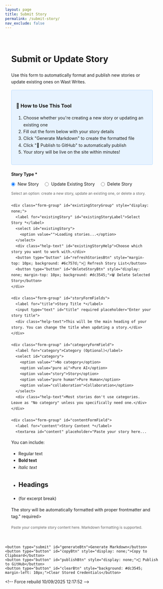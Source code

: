 ```yaml
---
layout: page
title: Submit Story
permalink: /submit-story/
nav_exclude: false
---
```


<div class="story-submission-container">
  <h1>Submit or Update Story</h1>
  <p>Use this form to automatically format and publish new stories or update existing ones on Wast Writes.</p>
  
  <div class="instructions">
    <h3>📝 How to Use This Tool</h3>
    <ol>
      <li>Choose whether you're creating a new story or updating an existing one</li>
      <li>Fill out the form below with your story details</li>
      <li>Click "Generate Markdown" to create the formatted file</li>
      <li>Click "🚀 Publish to GitHub" to automatically publish</li>
      <li>Your story will be live on the site within minutes!</li>
    </ol>
  </div>
  
  <form id="storyForm">
    <div class="form-group">
      <label>Story Type *</label>
      <div class="radio-group">
        <label class="radio-label">
          <input type="radio" name="storyType" value="new" id="storyTypeNew" checked>
          <span>New Story</span>
        </label>
        <label class="radio-label">
          <input type="radio" name="storyType" value="update" id="storyTypeUpdate">
          <span>Update Existing Story</span>
        </label>
        <label class="radio-label">
          <input type="radio" name="storyType" value="delete" id="storyTypeDelete">
          <span>Delete Story</span>
        </label>
      </div>
      <div class="help-text">Select an option: create a new story, update an existing one, or delete a story.</div>
    </div>
    
    <div class="form-group" id="existingStoryGroup" style="display: none;">
      <label for="existingStory" id="existingStoryLabel">Select Story *</label>
      <select id="existingStory">
        <option value="">Loading stories...</option>
      </select>
      <div class="help-text" id="existingStoryHelp">Choose which story you want to work with.</div>
      <button type="button" id="refreshStoriesBtn" style="margin-top: 10px; background: #6c757d;">🔄 Refresh Story List</button>
      <button type="button" id="deleteStoryBtn" style="display: none; margin-top: 10px; background: #dc3545;">🗑️ Delete Selected Story</button>
    </div>
    
    <div class="form-group" id="storyFormFields">
      <label for="title">Story Title *</label>
      <input type="text" id="title" required placeholder="Enter your story title">
      <div class="help-text">This will be the main heading of your story. You can change the title when updating a story.</div>
    </div>
    
    <div class="form-group" id="categoryFormField">
      <label for="category">Category (Optional)</label>
      <select id="category">
        <option value="">No category</option>
        <option value="pure ai">Pure AI</option>
        <option value="story">Story</option>
        <option value="pure human">Pure Human</option>
        <option value="collaboration">Collaboration</option>
      </select>
      <div class="help-text">Most stories don't use categories. Leave as "No category" unless you specifically need one.</div>
    </div>
    
    <div class="form-group" id="contentFormField">
      <label for="content">Story Content *</label>
      <textarea id="content" placeholder="Paste your story here...

You can include:
- Regular text
- **Bold text**
- *Italic text*
- ## Headings
- <!--more--> (for excerpt break)

The story will be automatically formatted with proper frontmatter and <!--more--> tag." required></textarea>
      <div class="help-text">Paste your complete story content here. Markdown formatting is supported.</div>
    </div>
    
    <button type="submit" id="generateBtn">Generate Markdown</button>
    <button type="button" id="copyBtn" style="display: none;">Copy to Clipboard</button>
    <button type="button" id="publishBtn" style="display: none;">🚀 Publish to GitHub</button>
    <button type="button" id="clearBtn" style="background: #dc3545; margin-left: 10px;">Clear Stored Credentials</button>
  </form>
  
  <textarea id="output" class="output" style="display: none;"></textarea>
</div>

<style>
.story-submission-container {
  max-width: 800px;
  margin: 0 auto;
  padding: 20px;
  line-height: 1.6;
}

.form-group { 
  margin-bottom: 20px; 
}

label { 
  display: block; 
  margin-bottom: 5px; 
  font-weight: bold; 
}

input, textarea, select { 
  width: 100%; 
  padding: 10px; 
  border: 1px solid #ddd; 
  border-radius: 4px; 
  font-size: 14px;
}

textarea { 
  height: 300px; 
  font-family: 'Courier New', monospace; 
  resize: vertical;
}

button { 
  background: #007cba; 
  color: white; 
  padding: 12px 24px; 
  border: none; 
  border-radius: 4px; 
  cursor: pointer; 
  font-size: 16px;
  margin-right: 10px;
}

button:hover { 
  background: #005a87; 
}

.output { 
  background: #f8f9fa; 
  border: 1px solid #dee2e6; 
  padding: 15px; 
  border-radius: 4px; 
  margin-top: 20px;
  font-family: 'Courier New', monospace;
  white-space: pre-wrap;
  max-height: 400px;
  overflow-y: auto;
  width: 100%;
  resize: vertical;
  font-size: 14px;
}

.help-text {
  font-size: 12px;
  color: #666;
  margin-top: 5px;
}

.instructions {
  background: #e7f3ff;
  border: 1px solid #b3d9ff;
  padding: 15px;
  border-radius: 4px;
  margin-bottom: 20px;
}

.radio-group {
  display: flex;
  gap: 20px;
  margin-top: 10px;
}

.radio-label {
  display: flex;
  align-items: center;
  gap: 8px;
  cursor: pointer;
  font-weight: normal;
}

.radio-label input[type="radio"] {
  width: auto;
  margin: 0;
  cursor: pointer;
}

.radio-label span {
  user-select: none;
}
</style>

<script>
// Global variable to store existing stories
let existingStories = [];

// Initialize UI on page load
document.addEventListener('DOMContentLoaded', function() {
    updateUIForStoryType();
});

// Function to fetch existing stories from GitHub
async function fetchExistingStories() {
    const token = localStorage.getItem('github_token');
    const username = localStorage.getItem('github_username');
    
    if (!token || !username) {
        return [];
    }
    
    try {
        const url = `https://api.github.com/repos/${username}/wastwrites/contents/_posts`;
        const response = await fetch(url, {
            headers: {
                'Authorization': `token ${token}`,
                'Accept': 'application/vnd.github.v3+json'
            }
        });
        
        if (!response.ok) {
            throw new Error(`HTTP ${response.status}`);
        }
        
        const files = await response.json();
        // Filter for .md files and fetch their titles
        const stories = await Promise.all(
            files
                .filter(file => file.name.endsWith('.md') && file.type === 'file')
                .map(async (file) => {
                    try {
                        // Fetch the file content to extract title - use Contents API with full path
                        const fileUrl = `https://api.github.com/repos/${username}/wastwrites/contents/_posts/${file.name}`;
                        const fileResponse = await fetch(fileUrl, {
                            headers: {
                                'Authorization': `token ${token}`,
                                'Accept': 'application/vnd.github.v3+json'
                            }
                        });
                        
                        if (!fileResponse.ok) {
                            throw new Error(`HTTP ${fileResponse.status}`);
                        }
                        
                        const fileData = await fileResponse.json();
                        const content = atob(fileData.content.replace(/\s/g, ''));
                        const titleMatch = content.match(/title:\s*["'](.+?)["']/);
                        const dateMatch = content.match(/date:\s*(\d{4}-\d{2}-\d{2})/);
                        const title = titleMatch ? titleMatch[1] : file.name.replace(/^\d{4}-\d{2}-\d{2}-(.+)\.md$/, '$1').replace(/-/g, ' ');
                        const date = dateMatch ? dateMatch[1] : file.name.substring(0, 10);
                        
                        return {
                            filename: file.name,
                            title: title,
                            date: date,
                            sha: file.sha
                        };
                    } catch (e) {
                        // Fallback if we can't parse the file - use filename-based title
                        const dateMatch = file.name.match(/^(\d{4}-\d{2}-\d{2})-/);
                        const date = dateMatch ? dateMatch[1] : file.name.substring(0, 10);
                        const slugTitle = file.name.replace(/^\d{4}-\d{2}-\d{2}-(.+)\.md$/, '$1').replace(/-/g, ' ');
                        return {
                            filename: file.name,
                            title: slugTitle,
                            date: date,
                            sha: file.sha
                        };
                    }
                })
        );
        
        // Sort by date (newest first)
        return stories.sort((a, b) => b.date.localeCompare(a.date));
    } catch (error) {
        console.error('Error fetching stories:', error);
        return [];
    }
}

// Function to populate the dropdown with existing stories
async function populateStoryDropdown() {
    const dropdown = document.getElementById('existingStory');
    dropdown.innerHTML = '<option value="">Loading stories...</option>';
    dropdown.disabled = true;
    
    const token = localStorage.getItem('github_token');
    const username = localStorage.getItem('github_username');
    
    if (!token || !username) {
        dropdown.innerHTML = '<option value="">Please enter GitHub credentials first (click Publish button)</option>';
        return;
    }
    
    existingStories = await fetchExistingStories();
    
    if (existingStories.length === 0) {
        dropdown.innerHTML = '<option value="">No stories found or unable to load</option>';
        dropdown.disabled = true;
        return;
    }
    
    const storyType = document.querySelector('input[name="storyType"]:checked').value;
    const labelText = storyType === 'delete' ? '-- Select a story to delete --' : '-- Select a story to update --';
    dropdown.innerHTML = `<option value="">${labelText}</option>`;
    existingStories.forEach(story => {
        const option = document.createElement('option');
        option.value = story.filename;
        option.textContent = `${story.date} - ${story.title}`;
        option.dataset.sha = story.sha;
        option.dataset.date = story.date;
        option.dataset.title = story.title;
        dropdown.appendChild(option);
    });
    
    dropdown.disabled = false;
}

// Function to update UI based on story type
function updateUIForStoryType() {
    const storyType = document.querySelector('input[name="storyType"]:checked').value;
    const existingStoryGroup = document.getElementById('existingStoryGroup');
    const storyFormFields = document.getElementById('storyFormFields');
    const categoryFormField = document.getElementById('categoryFormField');
    const contentFormField = document.getElementById('contentFormField');
    const generateBtn = document.getElementById('generateBtn');
    const deleteBtn = document.getElementById('deleteStoryBtn');
    const existingStoryLabel = document.getElementById('existingStoryLabel');
    const existingStoryHelp = document.getElementById('existingStoryHelp');
    
    if (storyType === 'new') {
        existingStoryGroup.style.display = 'none';
        const existingStorySelect = document.getElementById('existingStory');
        existingStorySelect.removeAttribute('required');
        existingStorySelect.required = false;
        existingStorySelect.value = ''; // Clear any selection
        storyFormFields.style.display = 'block';
        categoryFormField.style.display = 'block';
        contentFormField.style.display = 'block';
        generateBtn.style.display = 'inline-block';
        deleteBtn.style.display = 'none';
        document.getElementById('title').required = true;
        document.getElementById('content').required = true;
    } else if (storyType === 'update') {
        existingStoryGroup.style.display = 'block';
        const existingStorySelect = document.getElementById('existingStory');
        existingStorySelect.setAttribute('required', 'required');
        existingStorySelect.required = true;
        storyFormFields.style.display = 'block';
        categoryFormField.style.display = 'block';
        contentFormField.style.display = 'block';
        generateBtn.style.display = 'inline-block';
        deleteBtn.style.display = 'none';
        existingStoryLabel.textContent = 'Select Story to Update *';
        existingStoryHelp.textContent = 'Choose which story you want to update. The original filename and date will be preserved.';
        document.getElementById('title').required = true;
        document.getElementById('content').required = true;
    } else if (storyType === 'delete') {
        existingStoryGroup.style.display = 'block';
        const existingStorySelect = document.getElementById('existingStory');
        existingStorySelect.setAttribute('required', 'required');
        existingStorySelect.required = true;
        storyFormFields.style.display = 'none';
        categoryFormField.style.display = 'none';
        contentFormField.style.display = 'none';
        generateBtn.style.display = 'none';
        deleteBtn.style.display = 'inline-block';
        existingStoryLabel.textContent = 'Select Story to Delete *';
        existingStoryHelp.textContent = 'Choose which story you want to delete. This action cannot be undone!';
        document.getElementById('title').required = false;
        document.getElementById('content').required = false;
    }
}

// Toggle between new, update, and delete modes
document.getElementById('storyTypeNew').addEventListener('change', function() {
    if (this.checked) {
        updateUIForStoryType();
    }
});

document.getElementById('storyTypeUpdate').addEventListener('change', function() {
    if (this.checked) {
        updateUIForStoryType();
        // Try to populate if we have credentials
        populateStoryDropdown();
    }
});

document.getElementById('storyTypeDelete').addEventListener('change', function() {
    if (this.checked) {
        updateUIForStoryType();
        // Try to populate if we have credentials
        populateStoryDropdown();
    }
});

// Refresh button for story list
document.getElementById('refreshStoriesBtn').addEventListener('click', function() {
    this.textContent = 'Refreshing...';
    this.disabled = true;
    populateStoryDropdown().then(() => {
        this.textContent = '🔄 Refresh Story List';
        this.disabled = false;
    });
});

// When an existing story is selected, optionally pre-fill the form (only in update mode)
document.getElementById('existingStory').addEventListener('change', function() {
    const storyType = document.querySelector('input[name="storyType"]:checked').value;
    if (this.value && existingStories.length > 0 && storyType === 'update') {
        const selectedStory = existingStories.find(s => s.filename === this.value);
        if (selectedStory && !document.getElementById('title').value) {
            // Optionally pre-fill title, but let user edit it
            document.getElementById('title').value = selectedStory.title;
        }
    }
});

document.getElementById('storyForm').addEventListener('submit', function(e) {
    e.preventDefault();
    
    const storyType = document.querySelector('input[name="storyType"]:checked').value;
    
    // Don't process form submission in delete mode
    if (storyType === 'delete') {
        alert('Please use the "Delete Selected Story" button to delete a story.');
        return;
    }
    
    const title = document.getElementById('title').value;
    const category = document.getElementById('category').value;
    const content = document.getElementById('content').value;
    const existingStorySelect = document.getElementById('existingStory');
    
    if (!title || !content) {
        alert('Please fill in both title and content.');
        return;
    }
    
    if (storyType === 'update' && !existingStorySelect.value) {
        alert('Please select which story you want to update.');
        return;
    }
    
    let filename;
    let dateStr;
    
    if (storyType === 'update' && existingStorySelect.value) {
        // Use the original filename when updating
        filename = existingStorySelect.value;
        // Extract date from filename (format: YYYY-MM-DD-title.md)
        const dateMatch = filename.match(/^(\d{4}-\d{2}-\d{2})-/);
        dateStr = dateMatch ? dateMatch[1] : new Date().toISOString().split('T')[0];
    } else {
        // Generate new filename
        const now = new Date();
        dateStr = now.toISOString().split('T')[0];
        filename = `${dateStr}-${title.toLowerCase().replace(/[^a-z0-9]+/g, '-').replace(/^-+|-+$/g, '')}.md`;
    }
    
    // Generate markdown content
    let frontmatter = `---
layout: post
title: "${title}"
date: ${dateStr} 10:00:00`;
    
    if (category) {
        frontmatter += `\ncategory: ${category}`;
    }
    
    frontmatter += `\n---`;
    
    // Split content into paragraphs and add <!--more--> after first paragraph
    const paragraphs = content.split('\n\n').filter(p => p.trim());
    let processedContent = content;
    
    if (paragraphs.length > 1 && !content.includes('<!--more-->')) {
        // Insert <!--more--> after the first paragraph if not already present
        processedContent = paragraphs[0] + '\n\n<!--more-->\n\n' + paragraphs.slice(1).join('\n\n');
    }
    
    const markdownContent = `${frontmatter}

${processedContent}

---

*This concludes "${title}." Thank you for reading.*`;
    
    // Show output
    const outputDiv = document.getElementById('output');
    outputDiv.value = markdownContent;
    outputDiv.style.display = 'block';
    
    // Clear any previous filename divs
    const existingFilenameDivs = outputDiv.parentElement.querySelectorAll('.filename-info');
    existingFilenameDivs.forEach(div => div.remove());
    
    // Show copy and publish buttons
    document.getElementById('copyBtn').style.display = 'inline-block';
    document.getElementById('publishBtn').style.display = 'inline-block';
    
    // Show filename info
    const filenameDiv = document.createElement('div');
    filenameDiv.className = 'filename-info';
    filenameDiv.innerHTML = `<br><strong>Filename:</strong> <code>${filename}</code>${storyType === 'update' ? ' <em>(preserving original date)</em>' : ''}`;
    filenameDiv.style.marginTop = '10px';
    filenameDiv.style.fontSize = '14px';
    outputDiv.parentElement.insertBefore(filenameDiv, outputDiv.nextSibling);
    
    // Store data for publishing
    window.storyData = {
        title: title,
        category: category,
        content: content,
        filename: filename,
        markdown: markdownContent,
        isUpdate: storyType === 'update',
        existingSha: storyType === 'update' && existingStorySelect.selectedOptions[0]?.dataset?.sha || null
    };
});

document.getElementById('copyBtn').addEventListener('click', function() {
    const output = document.getElementById('output').value;
    navigator.clipboard.writeText(output).then(function() {
        alert('Markdown copied to clipboard!');
    }).catch(function(err) {
        console.error('Could not copy text: ', err);
        alert('Could not copy to clipboard. Please select and copy manually.');
    });
});

document.getElementById('publishBtn').addEventListener('click', function() {
    if (!window.storyData) {
        alert('Please generate markdown first.');
        return;
    }
    
    const publishBtn = this;
    publishBtn.textContent = 'Publishing...';
    publishBtn.disabled = true;
    
    // Check for stored credentials
    let token = localStorage.getItem('github_token');
    let username = localStorage.getItem('github_username');
    
    // If not stored, prompt for them
    if (!token) {
        token = prompt('Enter your GitHub Personal Access Token:');
        if (!token) {
            publishBtn.textContent = '🚀 Publish to GitHub';
            publishBtn.disabled = false;
            return;
        }
        localStorage.setItem('github_token', token);
    }
    
    if (!username) {
        username = prompt('Enter your GitHub username:');
        if (!username) {
            publishBtn.textContent = '🚀 Publish to GitHub';
            publishBtn.disabled = false;
            return;
        }
        localStorage.setItem('github_username', username);
    }
    
    // Create the file using GitHub API
    const url = `https://api.github.com/repos/${username}/wastwrites/contents/_posts/${window.storyData.filename}`;
    
    // Determine if this is an update and get SHA
    let fileSha = null;
    if (window.storyData.isUpdate && window.storyData.existingSha) {
        // We already have the SHA from the dropdown
        fileSha = window.storyData.existingSha;
    }
    
    // If we don't have SHA yet, try to fetch it
    const getFileData = fileSha ? Promise.resolve({ sha: fileSha }) : fetch(url, {
        method: 'GET',
        headers: {
            'Authorization': `token ${token}`,
            'Accept': 'application/vnd.github.v3+json'
        }
    })
    .then(response => {
        if (response.status === 404) {
            // File doesn't exist, create new one
            return { sha: null };
        } else if (response.ok) {
            // File exists, get its SHA
            return response.json();
        } else {
            throw new Error(`HTTP ${response.status}: ${response.statusText}`);
        }
    });
    
    getFileData
    .then(fileData => {
        const commitMessage = window.storyData.isUpdate 
            ? `Update story: ${window.storyData.title}`
            : `Add new story: ${window.storyData.title}`;
        
        const payload = {
            message: commitMessage,
            content: btoa(unescape(encodeURIComponent(window.storyData.markdown)))
        };
        
        // Add SHA if file exists (for updates)
        if (fileData.sha) {
            payload.sha = fileData.sha;
        }
        
        return fetch(url, {
            method: 'PUT',
            headers: {
                'Authorization': `token ${token}`,
                'Content-Type': 'application/json',
                'Accept': 'application/vnd.github.v3+json'
            },
            body: JSON.stringify(payload)
        });
    })
    .then(response => response.json())
    .then(data => {
        if (data.commit) {
            alert('✅ Story published successfully! It will be live on your site within a few minutes.');
            // Clear the form
            document.getElementById('storyForm').reset();
            document.getElementById('output').style.display = 'none';
            document.getElementById('copyBtn').style.display = 'none';
            document.getElementById('publishBtn').style.display = 'none';
        } else {
            alert('❌ Error publishing story: ' + (data.message || 'Unknown error'));
        }
    })
    .catch(error => {
        console.error('Error:', error);
        alert('❌ Error publishing story: ' + error.message);
    })
    .finally(() => {
        publishBtn.textContent = '🚀 Publish to GitHub';
        publishBtn.disabled = false;
    });
});

// Delete story button handler
document.getElementById('deleteStoryBtn').addEventListener('click', function() {
    const existingStorySelect = document.getElementById('existingStory');
    
    if (!existingStorySelect.value) {
        alert('Please select a story to delete.');
        return;
    }
    
    const selectedOption = existingStorySelect.selectedOptions[0];
    const filename = existingStorySelect.value;
    const storyTitle = selectedOption.dataset.title || filename;
    const storySha = selectedOption.dataset.sha;
    
    // Confirmation dialog
    const confirmMessage = `Are you sure you want to delete "${storyTitle}"?\n\nThis action cannot be undone. The story will be permanently removed from the repository.`;
    
    if (!confirm(confirmMessage)) {
        return;
    }
    
    // Double confirmation for safety
    if (!confirm('⚠️ FINAL CONFIRMATION ⚠️\n\nThis will permanently delete the story. Are you absolutely sure?')) {
        return;
    }
    
    const deleteBtn = this;
    deleteBtn.textContent = 'Deleting...';
    deleteBtn.disabled = true;
    
    // Check for stored credentials
    let token = localStorage.getItem('github_token');
    let username = localStorage.getItem('github_username');
    
    // If not stored, prompt for them
    if (!token) {
        token = prompt('Enter your GitHub Personal Access Token:');
        if (!token) {
            deleteBtn.textContent = '🗑️ Delete Selected Story';
            deleteBtn.disabled = false;
            return;
        }
        localStorage.setItem('github_token', token);
    }
    
    if (!username) {
        username = prompt('Enter your GitHub username:');
        if (!username) {
            deleteBtn.textContent = '🗑️ Delete Selected Story';
            deleteBtn.disabled = false;
            return;
        }
        localStorage.setItem('github_username', username);
    }
    
    // Delete the file using GitHub API
    const url = `https://api.github.com/repos/${username}/wastwrites/contents/_posts/${filename}`;
    
    // First, fetch the file to get the current SHA
    fetch(url, {
        method: 'GET',
        headers: {
            'Authorization': `token ${token}`,
            'Accept': 'application/vnd.github.v3+json'
        }
    })
    .then(response => {
        if (response.status === 404) {
            throw new Error('Story not found. It may have already been deleted.');
        } else if (!response.ok) {
            throw new Error(`HTTP ${response.status}: ${response.statusText}`);
        }
        return response.json();
    })
    .then(fileData => {
        // Use the SHA from the fetched file (most current) or fall back to stored SHA
        const sha = fileData.sha || storySha;
        
        if (!sha) {
            throw new Error('Unable to get file SHA. Cannot delete without it.');
        }
        
        // Delete the file
        return fetch(url, {
            method: 'DELETE',
            headers: {
                'Authorization': `token ${token}`,
                'Content-Type': 'application/json',
                'Accept': 'application/vnd.github.v3+json'
            },
            body: JSON.stringify({
                message: `Delete story: ${storyTitle}`,
                sha: sha
            })
        });
    })
    .then(response => response.json())
    .then(data => {
        if (data.commit) {
            alert(`✅ Story "${storyTitle}" has been deleted successfully!`);
            // Reset the form and refresh story list
            document.getElementById('storyForm').reset();
            document.getElementById('storyTypeNew').checked = true;
            updateUIForStoryType();
            // Clear the dropdown selection
            existingStorySelect.innerHTML = '<option value="">Story deleted - refresh to see updated list</option>';
        } else {
            alert('❌ Error deleting story: ' + (data.message || 'Unknown error'));
        }
    })
    .catch(error => {
        console.error('Error:', error);
        alert('❌ Error deleting story: ' + error.message);
    })
    .finally(() => {
        deleteBtn.textContent = '🗑️ Delete Selected Story';
        deleteBtn.disabled = false;
    });
});

// Clear stored credentials
document.getElementById('clearBtn').addEventListener('click', function() {
    if (confirm('Are you sure you want to clear your stored GitHub credentials? You\'ll need to enter them again next time.')) {
        localStorage.removeItem('github_token');
        localStorage.removeItem('github_username');
        alert('✅ Credentials cleared!');
    }
});
</script>
< ! - -   F o r c e   r e b u i l d   1 0 / 0 9 / 2 0 2 5   1 2 : 1 7 : 5 2   - - > 
 
 
